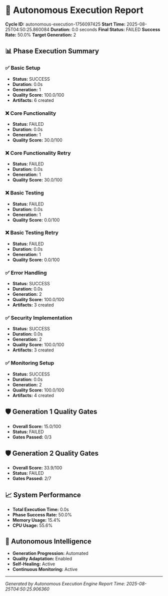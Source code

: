 # 🚀 Autonomous Execution Report

**Cycle ID:** autonomous-execution-1756097425
**Start Time:** 2025-08-25T04:50:25.860084
**Duration:** 0.0 seconds
**Final Status:** FAILED
**Success Rate:** 50.0%
**Target Generation:** 2

## 📊 Phase Execution Summary

### ✅ Basic Setup
- **Status:** SUCCESS
- **Duration:** 0.0s
- **Generation:** 1
- **Quality Score:** 100.0/100
- **Artifacts:** 6 created

### ❌ Core Functionality
- **Status:** FAILED
- **Duration:** 0.0s
- **Generation:** 1
- **Quality Score:** 30.0/100

### ❌ Core Functionality Retry
- **Status:** FAILED
- **Duration:** 0.0s
- **Generation:** 1
- **Quality Score:** 30.0/100

### ❌ Basic Testing
- **Status:** FAILED
- **Duration:** 0.0s
- **Generation:** 1
- **Quality Score:** 0.0/100

### ❌ Basic Testing Retry
- **Status:** FAILED
- **Duration:** 0.0s
- **Generation:** 1
- **Quality Score:** 0.0/100

### ✅ Error Handling
- **Status:** SUCCESS
- **Duration:** 0.0s
- **Generation:** 2
- **Quality Score:** 100.0/100
- **Artifacts:** 3 created

### ✅ Security Implementation
- **Status:** SUCCESS
- **Duration:** 0.0s
- **Generation:** 2
- **Quality Score:** 100.0/100
- **Artifacts:** 3 created

### ✅ Monitoring Setup
- **Status:** SUCCESS
- **Duration:** 0.0s
- **Generation:** 2
- **Quality Score:** 100.0/100
- **Artifacts:** 4 created

## 🛡️ Generation 1 Quality Gates
- **Overall Score:** 15.0/100
- **Status:** FAILED
- **Gates Passed:** 0/3

## 🛡️ Generation 2 Quality Gates
- **Overall Score:** 33.9/100
- **Status:** FAILED
- **Gates Passed:** 2/7

## 📈 System Performance

- **Total Execution Time:** 0.0s
- **Phase Success Rate:** 50.0%
- **Memory Usage:** 15.4%
- **CPU Usage:** 55.6%

## 🎯 Autonomous Intelligence

- **Generation Progression:** Automated
- **Quality Adaptation:** Enabled
- **Self-Healing:** Active
- **Continuous Monitoring:** Active

---
*Generated by Autonomous Execution Engine*
*Report Time: 2025-08-25T04:50:25.906360*
